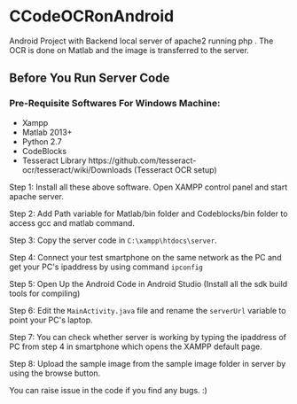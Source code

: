 # CCodeOCRonAndroid
Android Project with Backend local server of apache2 running php . The OCR is done on Matlab and the image is transferred to the server.

<h2>Before You Run Server Code</h2>
<h3>Pre-Requisite Softwares For Windows Machine:</h3>

<ul>
<li>Xampp</li>
<li>Matlab 2013+</li>
<li>Python 2.7</li>
<li>CodeBlocks</li>
<li>Tesseract Library  https://github.com/tesseract-ocr/tesseract/wiki/Downloads (Tesseract OCR setup)</li>
</ul>

Step 1: Install all these above software. Open XAMPP control panel and start apache server.

Step 2: Add Path variable for Matlab/bin folder and Codeblocks/bin folder to access gcc and matlab command.

Step 3: Copy the server code in `C:\xampp\htdocs\server`.

Step 4: Connect your test smartphone on the same network as the PC and get your PC's ipaddress by using command `ipconfig`

Step 5: Open Up the Android Code in Android Studio (Install all the sdk build tools for compiling)

Step 6: Edit the `MainActivity.java` file and rename the `serverUrl` variable to point your PC's laptop.

Step 7: You can check whether server is working by typing the ipaddress of PC from step 4 in smartphone which opens the XAMPP default page.

Step 8: Upload the sample image from the sample image folder in server by using the browse button.



You can raise issue in the code if you find any bugs. :)

